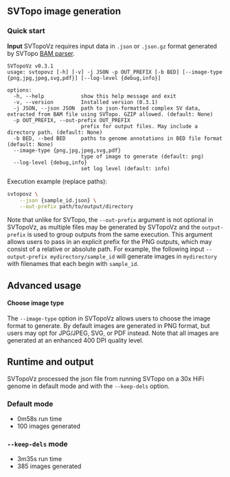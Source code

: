 ## SVTopo image generation

### Quick start
**Input**
SVTopoVz requires input data in `.json` or `.json.gz` format generated by SVTopo [BAM parser](/docs/svtopo_usage.md). 

```text
SVTopoVz v0.3.1
usage: svtopovz [-h] [-v] -j JSON -p OUT_PREFIX [-b BED] [--image-type {png,jpg,jpeg,svg,pdf}] [--log-level {debug,info}]

options:
  -h, --help            show this help message and exit
  -v, --version         Installed version (0.3.1)
  -j JSON, --json JSON  path to json-formatted complex SV data, extracted from BAM file using SVTopo. GZIP allowed. (default: None)
  -p OUT_PREFIX, --out-prefix OUT_PREFIX
                        prefix for output files. May include a directory path. (default: None)
  -b BED, --bed BED     paths to genome annotations in BED file format (default: None)
  --image-type {png,jpg,jpeg,svg,pdf}
                        type of image to generate (default: png)
  --log-level {debug,info}
                        set log level (default: info)
```

Execution example (replace paths):
```bash
svtopovz \
    --json {sample_id.json} \
    --out-prefix path/to/output/directory
```

Note that unlike for SVTopo, the `--out-prefix` argument is not optional in SVTopoVz, as multiple files may be generated by SVTopoVz and the `output-prefix` is used to group outputs from the same execution. This argument allows users to pass in an explicit prefix for the PNG outputs, which may consist of a relative or absolute path. For example, the following input `--output-prefix mydirectory/sample_id` will generate images in `mydirectory` with filenames that each begin with `sample_id`.

## Advanced usage
#### Choose image type
The `--image-type` option in SVTopoVz allows users to choose the image format to generate. By default images are generated in PNG format, but users may opt for JPG/JPEG, SVG, or PDF instead. Note that all images are generated at an enhanced 400 DPI quality level.


## Runtime and output
SVTopoVz processed the json file from running SVTopo on a 30x HiFi genome in default mode and with the `--keep-dels` option.

### Default mode
* 0m58s run time
* 100 images generated

### `--keep-dels` mode
* 3m35s run time
* 385 images generated
